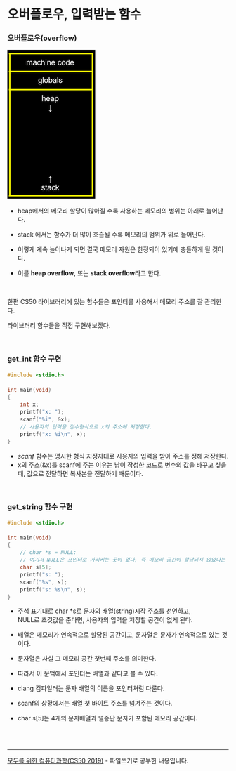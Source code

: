 # 오버플로우, 입력받는 함수

### 오버플로우(overflow)

<img alt="메모리 저장구역" src="../images/memory_layout.png">

- heap에서의 메모리 할당이 많아질 수록 사용하는 메모리의 범위는 아래로 늘어난다.

- stack 에서는 함수가 더 많이 호출될 수록 메모리의 범위가 위로 늘어난다.

- 이렇게 계속 늘어나게 되면 결국 메모리 자원은 한정되어 있기에 충돌하게 될 것이다.

- 이를 <b>heap overflow</b>, 또는 <b>stack overflow</b>라고 한다.

<br>

한편 CS50 라이브러리에 있는 함수들은 포인터를 사용해서
메모리 주소를 잘 관리한다.

라이브러리 함수들을 직접 구현해보겠다.

<br>

### get_int 함수 구현

```c
#include <stdio.h>

int main(void)
{
    int x;
    printf("x: ");
    scanf("%i", &x);
    // 사용자의 입력을 정수형식으로 x의 주소에 저장한다.
    printf("x: %i\n", x);
}
```

- <i>scanf</i> 함수는 명시한 형식 지정자대로 사용자의 입력을 받아 주소를 정해 저장한다.
- x의 주소(&x)를 scanf에 주는 이유는 남이 작성한 코드로 변수의 값을 바꾸고 싶을 때, 값으로 전달하면 복사본을 전달하기 때문이다.

<br>

### get_string 함수 구현

```c
#include <stdio.h>

int main(void)
{
    // char *s = NULL;
    // 여기서 NULL은 포인터로 가리키는 곳이 없다, 즉 메모리 공간이 할당되지 않았다는 뜻이다.
    char s[5];
    printf("s: ");
    scanf("%s", s);
    printf("s: %s\n", s);
}
```

- 주석 표기대로 char \*s로 문자의 배열(string)시작 주소를 선언하고,<br> NULL로 초깃값을 준다면, 사용자의 입력을 저장할 공간이 없게 된다.

- 배열은 메모리가 연속적으로 할당된 공간이고, 문자열은 문자가 연속적으로 있는 것이다.

- 문자열은 사실 그 메모리 공간 첫번째 주소를 의미한다.

- 따라서 이 문맥에서 포인터는 배열과 같다고 볼 수 있다.

- clang 컴파일러는 문자 배열의 이름을 포인터처럼 다룬다.

- scanf의 상황에서는 배열 첫 바이트 주소를 넘겨주는 것이다.

- char s[5]는 4개의 문자배열과 널종단 문자가 포함된 메모리 공간이다.

<br>

<br>
<hr>
<a href="https://www.boostcourse.org/cs112">모두를 위한 컴퓨터과학(CS50 2019)</a> - 파일쓰기로 공부한 내용입니다.
